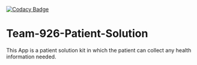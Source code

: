 [![Codacy Badge](https://app.codacy.com/project/badge/Grade/a4c572a2955f41e59a7419f8b37211f0)](https://www.codacy.com/gh/BuildForSDGCohort2/Team-926-Frontend?utm_source=github.com&amp;utm_medium=referral&amp;utm_content=BuildForSDGCohort2/Team-926-Frontend&amp;utm_campaign=Badge_Grade)


# Team-926-Patient-Solution
This App is a patient solution kit in which the patient can collect any health information needed.










